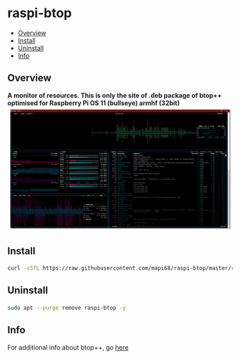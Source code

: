 # raspi-btop

* [Overview](#overview)
* [Install](#install)
* [Uninstall](#uninstall)
* [Info](#info)

## Overview
**A monitor of resources. This is only the site of .deb package of btop++ optimised for Raspberry Pi OS 11 (bullseye) armhf (32bit)**
![raspi-btop](images/raspi-btop.png)

## Install
```bash
curl -sSfL https://raw.githubusercontent.com/mapi68/raspi-btop/master/raspi-btop-install | bash
```

## Uninstall
```bash
sudo apt --purge remove raspi-btop -y
```

## Info
For additional info about btop++, go [here](https://github.com/aristocratos/btop)
